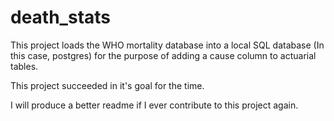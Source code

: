 # death_stats

This project loads the WHO mortality database into a local SQL database (In this case, postgres) for the purpose of adding a cause column to actuarial tables.

This project succeeded in it's goal for the time.

I will produce a better readme if I ever contribute to this project again. 
